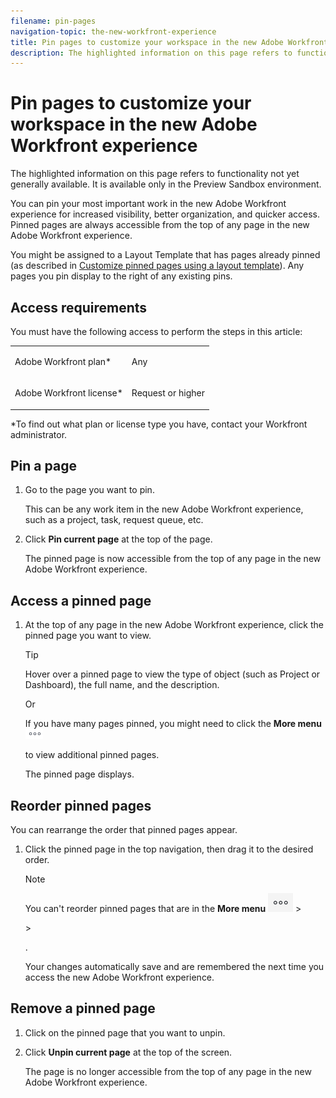 ```yaml
---
filename: pin-pages
navigation-topic: the-new-workfront-experience
title: Pin pages to customize your workspace in the new Adobe Workfront experience
description: The highlighted information on this page refers to functionality not yet generally available. It is available only in the Preview Sandbox environment.
---
```


# Pin pages to customize your workspace in the new Adobe Workfront experience

The highlighted information on this page refers to functionality not yet generally available. It is available only in the Preview Sandbox environment.

You can pin your most important work in the new Adobe Workfront experience for increased visibility, better organization, and quicker access. Pinned pages are always accessible from the top of any page in the new Adobe Workfront experience.

You might be assigned to a Layout Template that has pages already pinned (as described in [Customize pinned pages using a layout template](../../administration-and-setup/customize-workfront/use-layout-templates/customize-pinned-pages.md)). Any pages you pin display to the right of any existing pins.

## Access requirements

You must have the following access to perform the steps in this article:

<table cellspacing="0"> 
 <col> 
 </col> 
 <col> 
 </col> 
 <tbody> 
  <tr> 
   <td role="rowheader">Adobe Workfront plan*</td> 
   <td> <p>Any</p> </td> 
  </tr> 
  <tr> 
   <td role="rowheader">Adobe Workfront license*</td> 
   <td> <p>Request or higher</p> </td> 
  </tr> 
 </tbody> 
</table>

&#42;To find out what plan or license type you have, contact your Workfront administrator.

## Pin a page

1. Go to the page you want to pin.

   This can be any work item in the new Adobe Workfront experience, such as a project, task, request queue, etc.

1. Click **Pin current page** at the top of the page.

   The pinned page is now accessible from the top of any page in the new Adobe Workfront experience.

## Access a pinned page

1. At the top of any page in the new Adobe Workfront experience, click the pinned page you want to view.

   >[!TIP]
   >
   >Hover over a pinned page to view the type of object (such as Project or Dashboard), the full name, and the description.

   Or

   If you have many pages pinned, you might need to click the **More menu** ![](assets/more-icon.png) 

   <!--
   <MadCap:conditionalText class="preview" data-mc-conditions="QuicksilverOrClassic.Draft mode">
   <img src="assets/more-icon-spectrum.png">
   </MadCap:conditionalText>
   -->

   to view additional pinned pages.

   The pinned page displays.

## Reorder pinned pages

You can rearrange the order that pinned pages appear.

1. Click the pinned page in the top navigation, then drag it to the desired order.

   <!--
   <p class="preview" data-mc-conditions="QuicksilverOrClassic.Draft mode">Hover over the pinned page in the top navigation. When you see the hand cursor, then click and drag the pin to the desired order.</p>
   -->

   >[!NOTE]
   >
   >You can't reorder pinned pages that are in the **More menu** ![](assets/more-icon-40x30.png)   >
   >
   ><!--   >
   ><MadCap:conditionalText class="preview" data-mc-conditions="QuicksilverOrClassic.Draft mode">   >
   ><img src="assets/more-icon-spectrum.png">   >
   ></MadCap:conditionalText>   >
   >-->   >
   >
   >.

   Your changes automatically save and are remembered the next time you access the new Adobe Workfront experience.

## Remove a pinned page

1. Click on the pinned page that you want to unpin.
1. Click **Unpin current page** at the top of the screen.

   <!--
   <div class="preview" data-mc-conditions="QuicksilverOrClassic.Draft mode">
   <p>Or</p>
   <p>Hover over the pinned page that you want to unpin, and click the X next to the pin name.</p>
   <p> <img src="assets/unpinpage-withx.png" alt="Unpin page"> </p>
   </div>
   -->

   The page is no longer accessible from the top of any page in the new Adobe Workfront experience.

   <!--
   <li value="3" data-mc-conditions="QuicksilverOrClassic.Draft mode"> <p class="preview">Click the arrow next to the pin name and select <strong>Unpin</strong>.</p> <p class="preview"> <img src="assets/unpinpage.png" class="preview" alt="Unpin page"> </p> <p class="preview">The page is no longer accessible from the top of any page in the new Adobe Workfront experience.</p> </li>
   -->

